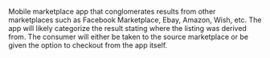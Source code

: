 Mobile marketplace app that conglomerates results from other marketplaces such as Facebook Marketplace, Ebay, Amazon, Wish, etc. The app will likely categorize the result  stating where the listing was derived from.  The consumer will either be taken to the source marketplace or be given the option to checkout from the app itself. 

